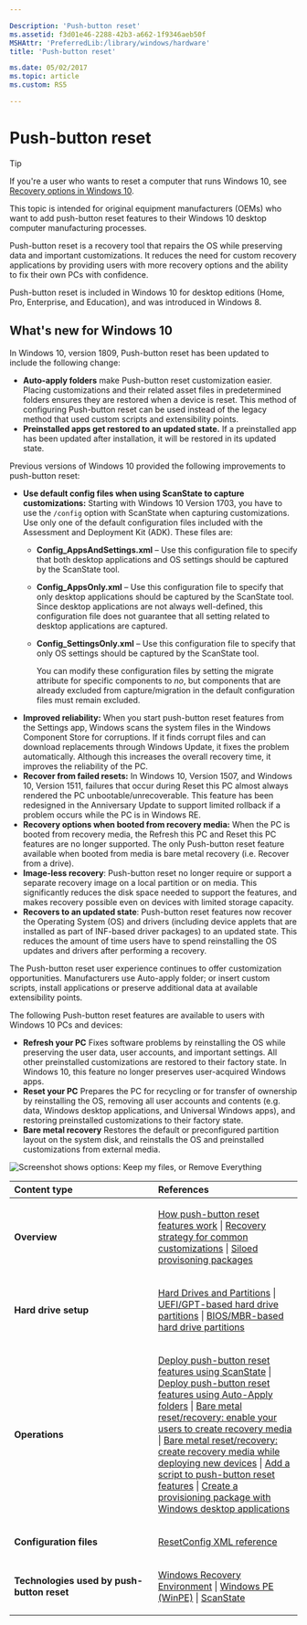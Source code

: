 ```yaml
---

Description: 'Push-button reset'
ms.assetid: f3d01e46-2288-42b3-a662-1f9346aeb50f
MSHAttr: 'PreferredLib:/library/windows/hardware'
title: 'Push-button reset'

ms.date: 05/02/2017
ms.topic: article
ms.custom: RS5

---
```


# Push-button reset

> [!Tip]
> If you're a user who wants to reset a computer that runs Windows 10, see [Recovery options in Windows 10](http://windows.microsoft.com/en-us/windows-10/windows-10-recovery-options).

This topic is intended for original equipment manufacturers (OEMs) who want to add push-button reset features to their Windows 10 desktop computer manufacturing processes. 

Push-button reset is a recovery tool that repairs the OS while preserving data and important customizations. It reduces the need for custom recovery applications by providing users with more recovery options and the ability to fix their own PCs with confidence.

Push-button reset is included in Windows 10 for desktop editions (Home, Pro, Enterprise, and Education), and was introduced in Windows 8.

## What's new for Windows 10

In Windows 10, version 1809, Push-button reset has been updated to include the following change:

- **Auto-apply folders** make Push-button reset customization easier. Placing customizations and their related asset files in predetermined folders ensures they are restored when a device is reset. This method of configuring Push-button reset can be used instead of the legacy method that used custom scripts and extensibility points.
- **Preinstalled apps get restored to an updated state.** If a preinstalled app has been updated after installation, it will be restored in its updated state.

Previous versions of Windows 10 provided the following improvements to push-button reset:
- **Use default config files when using ScanState to capture customizations:**  Starting with Windows 10 Version 1703, you have to use the `/config` option with ScanState when capturing customizations. Use only one of the default configuration files included with the Assessment and Deployment Kit (ADK). These files are:
  - **Config_AppsAndSettings.xml** – Use this configuration file to specify that both desktop applications and OS settings should be captured by the ScanState tool. 
  - **Config_AppsOnly.xml** – Use this configuration file to specify that only desktop applications should be captured by the ScanState tool. Since desktop applications are not always well-defined, this configuration file does not guarantee that all setting related to desktop applications are captured.
  - **Config_SettingsOnly.xml** – Use this configuration file to specify that only OS settings should be captured by the ScanState tool.

    You can modify these configuration files by setting the migrate attribute for specific components to *no*, but components that are already excluded from capture/migration in the default configuration files must remain excluded.
- **Improved reliability:** When you start push-button reset features from the Settings app, Windows scans the system files in the Windows Component Store for corruptions. If it finds corrupt files and can download replacements through Windows Update, it fixes the problem automatically. Although this increases the overall recovery time, it improves the reliability of the PC.
- **Recover from failed resets:** In Windows 10, Version 1507, and Windows 10, Version 1511, failures that occur during Reset this PC almost always rendered the PC unbootable/unrecoverable. This feature has been redesigned in the Anniversary Update to support limited rollback if a problem occurs while the PC is in Windows RE.
- **Recovery options when booted from recovery media:** When the PC is booted from recovery media, the Refresh this PC and Reset this PC features are no longer supported. The only Push-button reset feature available when booted from media is bare metal recovery (i.e. Recover from a drive).
- **Image-less recovery**: Push-button reset no longer require or support a separate recovery image on a local partition or on media. This significantly reduces the disk space needed to support the features, and makes recovery possible even on devices with limited storage capacity.
- **Recovers to an updated state**: Push-button reset features now recover the Operating System (OS) and drivers (including device applets that are installed as part of INF-based driver packages) to an updated state. This reduces the amount of time users have to spend reinstalling the OS updates and drivers after performing a recovery.

The Push-button reset user experience continues to offer customization opportunities. Manufacturers use Auto-apply folder; or insert custom scripts, install applications or preserve additional data at available extensibility points.

The following Push-button reset features are available to users with Windows 10 PCs and devices:

-   **Refresh your PC** Fixes software problems by reinstalling the OS while preserving the user data, user accounts, and important settings. All other preinstalled customizations are restored to their factory state. In Windows 10, this feature no longer preserves user-acquired Windows apps.
-   **Reset your PC** Prepares the PC for recycling or for transfer of ownership by reinstalling the OS, removing all user accounts and contents (e.g. data, Windows desktop applications, and Universal Windows apps), and restoring preinstalled customizations to their factory state.
-   **Bare metal recovery** Restores the default or preconfigured partition layout on the system disk, and reinstalls the OS and preinstalled customizations from external media.

![Screenshot shows options: Keep my files, or Remove Everything](images/dep-winre-pbr.png)

<table>
<colgroup>
<col width="50%" />
<col width="50%" />
</colgroup>
<thead>
<tr class="header">
<th align="left">Content type</th>
<th align="left">References</th>
</tr>
</thead>
<tbody>
<tr class="odd">
<td align="left"><p><strong>Overview</strong></p></td>
<td align="left"><p><a href="how-push-button-reset-features-work.md" data-raw-source="[How push-button reset features work](how-push-button-reset-features-work.md)">How push-button reset features work</a> | <a href="recovery-strategy-for-common-customizations.md" data-raw-source="[Recovery strategy for common customizations](recovery-strategy-for-common-customizations.md)">Recovery strategy for common customizations</a> | <a href="siloed-provisioning-packages.md" data-raw-source="[Siloed provisoning packages](siloed-provisioning-packages.md)">Siloed provisoning packages</a> </p></td>
</tr>
<tr class="even">
<td align="left"><p><strong>Hard drive setup</strong></p></td>
<td align="left"><p><a href="hard-drives-and-partitions.md" data-raw-source="[Hard Drives and Partitions](hard-drives-and-partitions.md)">Hard Drives and Partitions</a> | <a href="configure-uefigpt-based-hard-drive-partitions.md" data-raw-source="[UEFI/GPT-based hard drive partitions](configure-uefigpt-based-hard-drive-partitions.md)">UEFI/GPT-based hard drive partitions</a> | <a href="configure-biosmbr-based-hard-drive-partitions.md" data-raw-source="[BIOS/MBR-based hard drive partitions](configure-biosmbr-based-hard-drive-partitions.md)">BIOS/MBR-based hard drive partitions</a></p></td>
</tr>
<tr class="odd">
<td align="left"><p><strong>Operations</strong></p></td>
<td align="left"><p><a href="deploy-push-button-reset-features.md" data-raw-source="[Deploy push-button reset features using ScanState](deploy-push-button-reset-features.md)">Deploy push-button reset features using ScanState</a> | <a href="deploy-pbr-features-using-auto-apply.md">Deploy push-button reset features using Auto-Apply folders</a> | <a href="bare-metal-resetrecovery-enable-your-users-to-create-media-and-to-recover-hard-drive-space.md" data-raw-source="[Bare metal reset/recovery: enable your users to create recovery media](bare-metal-resetrecovery-enable-your-users-to-create-media-and-to-recover-hard-drive-space.md)">Bare metal reset/recovery: enable your users to create recovery media</a> | <a href="create-media-to-run-push-button-reset-features-s14.md" data-raw-source="[Bare metal reset/recovery: create recovery media while deploying new devices](create-media-to-run-push-button-reset-features-s14.md)">Bare metal reset/recovery: create recovery media while deploying new devices</a> | <a href="add-a-script-to-push-button-reset-features.md" data-raw-source="[Add a script to push-button reset features](add-a-script-to-push-button-reset-features.md)">Add a script to push-button reset features</a> | <a href="combine-provisioning-packages-into-a-new-image.md" data-raw-source="[Create a provisioning package with Windows desktop applications](combine-provisioning-packages-into-a-new-image.md)">Create a provisioning package with Windows desktop applications</a> </p></td>
</tr>
<tr class="even">
<td align="left"><p><strong>Configuration files</strong></p></td>
<td align="left"><p><a href="resetconfig-xml-reference-s14.md" data-raw-source="[ResetConfig XML reference](resetconfig-xml-reference-s14.md)">ResetConfig XML reference</a></p></td>
</tr>
<tr class="odd">
<td align="left"><p><strong>Technologies used by push-button reset</strong></p></td>
<td align="left"><p><a href="windows-recovery-environment--windows-re--technical-reference.md" data-raw-source="[Windows Recovery Environment](windows-recovery-environment--windows-re--technical-reference.md)">Windows Recovery Environment</a> | <a href="winpe-intro.md" data-raw-source="[Windows PE (WinPE)](winpe-intro.md)">Windows PE (WinPE)</a> | <a href="deploy-push-button-reset-features.md" data-raw-source="[ScanState](deploy-push-button-reset-features.md)">ScanState</a></p></td>
</tr>
</tbody>
</table>

 

 

 





